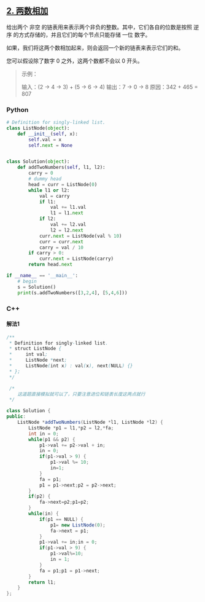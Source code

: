 ## [2. 两数相加](https://leetcode-cn.com/problems/add-two-numbers/)

给出两个 非空 的链表用来表示两个非负的整数。其中，它们各自的位数是按照 逆序 的方式存储的，并且它们的每个节点只能存储 一位 数字。

如果，我们将这两个数相加起来，则会返回一个新的链表来表示它们的和。

您可以假设除了数字 0 之外，这两个数都不会以 0 开头。

> 示例：
>
> 输入：(2 -> 4 -> 3) + (5 -> 6 -> 4)
> 输出：7 -> 0 -> 8
> 原因：342 + 465 = 807



### Python

```python
# Definition for singly-linked list.
class ListNode(object):
    def __init__(self, x):
        self.val = x
        self.next = None


class Solution(object):
    def addTwoNumbers(self, l1, l2):
        carry = 0
        # dummy head
        head = curr = ListNode(0)
        while l1 or l2:
            val = carry
            if l1:
                val += l1.val
                l1 = l1.next
            if l2:
                val += l2.val
                l2 = l2.next
            curr.next = ListNode(val % 10)
            curr = curr.next
            carry = val / 10
        if carry > 0:
            curr.next = ListNode(carry)
        return head.next

if __name__ == '__main__':
    # begin
    s = Solution()
    print(s.addTwoNumbers([3,2,4], [5,4,6]))

```

### C++

#### 解法1

```java
/**
 * Definition for singly-linked list.
 * struct ListNode {
 *     int val;
 *     ListNode *next;
 *     ListNode(int x) : val(x), next(NULL) {}
 * };
 */

 /*
    这道题直接模拟就可以了，只要注意进位和链表长度这两点就行
 */

class Solution {
public:
    ListNode *addTwoNumbers(ListNode *l1, ListNode *l2) {
        ListNode *p1 = l1,*p2 = l2,*fa;
        int in = 0;
        while(p1 && p2) {
            p1->val += p2->val + in;
            in = 0;
            if(p1->val > 9) {
                p1->val %= 10;
                in=1;
            }
            fa = p1;
            p1 = p1->next;p2 = p2->next;
        }
        if(p2) {
            fa->next=p2;p1=p2;
        }
        while(in) {
            if(p1 == NULL) {
                p1= new ListNode(0);
                fa->next = p1;
            }
            p1->val += in;in = 0;
            if(p1->val > 9) {
                p1->val%=10;
                in = 1;
            }
            fa = p1;p1 = p1->next;
        }
        return l1;
    }
};
```


